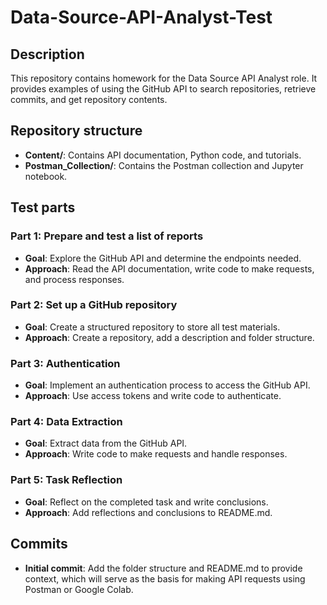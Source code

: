 # Data-Source-API-Analyst-Test

## Description
This repository contains homework for the Data Source API Analyst role. It provides examples of using the GitHub API to search repositories, retrieve commits, and get repository contents.

## Repository structure
- **Content/**: Contains API documentation, Python code, and tutorials.
- **Postman_Collection/**: Contains the Postman collection and Jupyter notebook.

## Test parts

### Part 1: Prepare and test a list of reports
- **Goal**: Explore the GitHub API and determine the endpoints needed.
- **Approach**: Read the API documentation, write code to make requests, and process responses.

### Part 2: Set up a GitHub repository
- **Goal**: Create a structured repository to store all test materials.
- **Approach**: Create a repository, add a description and folder structure.

### Part 3: Authentication
- **Goal**: Implement an authentication process to access the GitHub API.
- **Approach**: Use access tokens and write code to authenticate.

### Part 4: Data Extraction
- **Goal**: Extract data from the GitHub API.
- **Approach**: Write code to make requests and handle responses.

### Part 5: Task Reflection
- **Goal**: Reflect on the completed task and write conclusions.
- **Approach**: Add reflections and conclusions to README.md.

## Commits
- **Initial commit**: Add the folder structure and README.md to provide context, which will serve as the basis for making API requests using Postman or Google Colab.